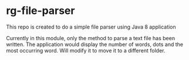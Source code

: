 # rg-file-parser
This repo is created to do a simple file parser using Java 8 application

Currently in this module, only the method to parse a text file has been written. The application would display the number of words, dots and the most occurring word. Will modify it to move it to a different folder.
